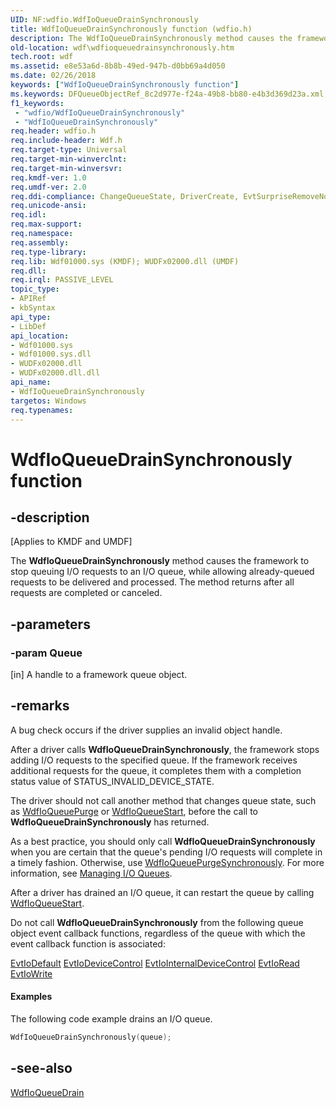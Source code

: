 ```yaml
---
UID: NF:wdfio.WdfIoQueueDrainSynchronously
title: WdfIoQueueDrainSynchronously function (wdfio.h)
description: The WdfIoQueueDrainSynchronously method causes the framework to stop queuing I/O requests to an I/O queue, while allowing already-queued requests to be delivered and processed. The method returns after all requests are completed or canceled.
old-location: wdf\wdfioqueuedrainsynchronously.htm
tech.root: wdf
ms.assetid: e8e53a6d-8b8b-49ed-947b-d0bb69a4d050
ms.date: 02/26/2018
keywords: ["WdfIoQueueDrainSynchronously function"]
ms.keywords: DFQueueObjectRef_8c2d977e-f24a-49b8-bb80-e4b3d369d23a.xml, WdfIoQueueDrainSynchronously, WdfIoQueueDrainSynchronously method, kmdf.wdfioqueuedrainsynchronously, wdf.wdfioqueuedrainsynchronously, wdfio/WdfIoQueueDrainSynchronously
f1_keywords:
 - "wdfio/WdfIoQueueDrainSynchronously"
 - "WdfIoQueueDrainSynchronously"
req.header: wdfio.h
req.include-header: Wdf.h
req.target-type: Universal
req.target-min-winverclnt: 
req.target-min-winversvr: 
req.kmdf-ver: 1.0
req.umdf-ver: 2.0
req.ddi-compliance: ChangeQueueState, DriverCreate, EvtSurpriseRemoveNoSuspendQueue, KmdfIrql, KmdfIrql2, NoCancelFromEvtSurpriseRemove
req.unicode-ansi: 
req.idl: 
req.max-support: 
req.namespace: 
req.assembly: 
req.type-library: 
req.lib: Wdf01000.sys (KMDF); WUDFx02000.dll (UMDF)
req.dll: 
req.irql: PASSIVE_LEVEL
topic_type:
- APIRef
- kbSyntax
api_type:
- LibDef
api_location:
- Wdf01000.sys
- Wdf01000.sys.dll
- WUDFx02000.dll
- WUDFx02000.dll.dll
api_name:
- WdfIoQueueDrainSynchronously
targetos: Windows
req.typenames: 
---
```


# WdfIoQueueDrainSynchronously function


## -description


<p class="CCE_Message">[Applies to KMDF and UMDF]</p>

The <b>WdfIoQueueDrainSynchronously</b> method causes the framework to stop queuing I/O requests to an I/O queue, while allowing already-queued requests to be delivered and processed. The method returns after all requests are completed or canceled.


## -parameters




### -param Queue 
[in]
A handle to a framework queue object.


## -remarks

A bug check occurs if the driver supplies an invalid object handle.



After a driver calls <b>WdfIoQueueDrainSynchronously</b>, the framework stops adding I/O requests to the specified queue. If the framework receives additional requests for the queue, it completes them with a completion status value of STATUS_INVALID_DEVICE_STATE.

The driver should not call another method that changes queue state, such as <a href="https://docs.microsoft.com/windows-hardware/drivers/ddi/wdfio/nf-wdfio-wdfioqueuepurge">WdfIoQueuePurge</a> or <a href="https://docs.microsoft.com/windows-hardware/drivers/ddi/wdfio/nf-wdfio-wdfioqueuestart">WdfIoQueueStart</a>, before the call to <b>WdfIoQueueDrainSynchronously</b> has returned.

As a best practice, you should only call <b>WdfIoQueueDrainSynchronously</b> when you are certain that the queue's pending I/O requests will complete in a timely fashion. Otherwise, use <a href="https://docs.microsoft.com/windows-hardware/drivers/ddi/wdfio/nf-wdfio-wdfioqueuepurgesynchronously">WdfIoQueuePurgeSynchronously</a>.  For more information, see <a href="https://docs.microsoft.com/windows-hardware/drivers/wdf/managing-i-o-queues">Managing I/O Queues</a>.

After a driver has drained an I/O queue, it can restart the queue by calling <a href="https://docs.microsoft.com/windows-hardware/drivers/ddi/wdfio/nf-wdfio-wdfioqueuestart">WdfIoQueueStart</a>.

Do not call <b>WdfIoQueueDrainSynchronously</b> from the following queue object event callback functions, regardless of the queue with which the event callback function is associated:

<a href="https://docs.microsoft.com/windows-hardware/drivers/ddi/wdfio/nc-wdfio-evt_wdf_io_queue_io_default">EvtIoDefault</a>
<a href="https://docs.microsoft.com/windows-hardware/drivers/ddi/wdfio/nc-wdfio-evt_wdf_io_queue_io_device_control">EvtIoDeviceControl</a>
<a href="https://docs.microsoft.com/windows-hardware/drivers/ddi/wdfio/nc-wdfio-evt_wdf_io_queue_io_internal_device_control">EvtIoInternalDeviceControl</a>
<a href="https://docs.microsoft.com/windows-hardware/drivers/ddi/wdfio/nc-wdfio-evt_wdf_io_queue_io_read">EvtIoRead</a>
<a href="https://docs.microsoft.com/windows-hardware/drivers/ddi/wdfio/nc-wdfio-evt_wdf_io_queue_io_write">EvtIoWrite</a>

#### Examples

The following code example drains an I/O queue.

```cpp
WdfIoQueueDrainSynchronously(queue);
```



## -see-also




<a href="https://docs.microsoft.com/windows-hardware/drivers/ddi/wdfio/nf-wdfio-wdfioqueuedrain">WdfIoQueueDrain</a>
 

 

